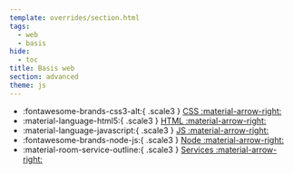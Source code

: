 ```yaml
---
template: overrides/section.html
tags:
  - web
  - basis
hide:
  - toc
title: Basis web
section: advanced
theme: js
---
```


<div class="grid cards" markdown>

- :fontawesome-brands-css3-alt:{ .scale3 } [CSS :material-arrow-right:](css)
- :material-language-html5:{ .scale3 } [HTML :material-arrow-right:](html)
- :material-language-javascript:{ .scale3 } [JS :material-arrow-right:](js-basics)
- :fontawesome-brands-node-js:{ .scale3 } [Node :material-arrow-right:](Node)
- :material-room-service-outline:{ .scale3 } [Services :material-arrow-right:](services)

</div>